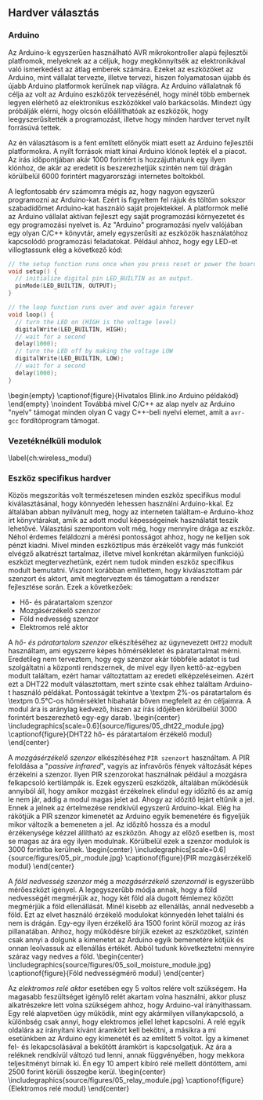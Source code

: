 ## Hardver választás

### Arduino
Az Arduino-k egyszerűen használható AVR mikrokontroller alapú fejlesztői platfromok, melyeknek az a
céljuk, hogy megkönnyítsék az elektronikával való ismerkedést az átlag emberek számára. Ezeket az
eszközöket az Arduino, mint vállalat tervezte, illetve tervezi, hiszen folyamatosan újabb és újabb
Arduino platformok kerülnek nap világra. Az Arduino vállalatnak fő célja az volt az Arduino eszközök
tervezésénél, hogy minél több embernek legyen elérhető az elektronikus eszközökkel való barkácsolás.
Mindezt úgy próbálják elérni, hogy olcsón előállíthatóak az eszközök, hogy leegyszerűsítették a
programozást, illetve hogy minden hardver tervet nyílt forrásúvá tettek.

Az én választásom is a fent említett előnyök miatt esett az Arduino fejlesztői platformokra. A nyílt
források miatt kínai Arduino klónok lepték el a piacot. Az írás időpontjában akár 1000 forintért is
hozzájuthatunk egy ilyen klónhoz, de akár az eredetit is beszerezhetjük szintén nem túl drágán
körülbelül 6000 forintért magyarországi internetes boltokból.

A legfontosabb érv számomra mégis az, hogy nagyon egyszerű programozni az Arduino-kat. Ezért is
figyeltem fel rájuk és töltöm sokszor szabadidőmet Arduino-kat használó saját projektekkel. A platformok
mellé az Arduino vállalat aktívan fejleszt egy saját programozási környezetet és egy programozási
nyelvet is. Az "Arduino" programozási nyelv valójában egy olyan C/C++ könyvtár, amely egyszerűsíti
az eszközök használatóhoz kapcsolódó programozási feladatokat. Például ahhoz, hogy egy LED-et
villogtassunk elég a következő kód:
``` {.cpp .numberLines}
// the setup function runs once when you press reset or power the board
void setup() {
  // initialize digital pin LED_BUILTIN as an output.
  pinMode(LED_BUILTIN, OUTPUT);
}

// the loop function runs over and over again forever
void loop() {
  // turn the LED on (HIGH is the voltage level)
  digitalWrite(LED_BUILTIN, HIGH);
  // wait for a second
  delay(1000);                       
  // turn the LED off by making the voltage LOW
  digitalWrite(LED_BUILTIN, LOW);
  // wait for a second
  delay(1000);                       
}
```
\begin{empty}
\captionof{figure}{Hivatalos Blink.ino Arduino példakód}
\end{empty}
\noindent
Továbbá mivel C/C++ az alap nyelv az Arduino "nyelv" támogat minden olyan C vagy C++-beli nyelvi
elemet, amit a `avr-gcc` fordítóprogram támogat.

### Vezetéknélküli modulok
\label{ch:wireless_modul}


### Eszköz specifikus hardver
Közös megszorítás volt természetesen minden eszköz specifikus modul kiválasztásánal, hogy könnyedén
lehessen használni Arduino-kkal. Ez általában abban nyilvánult meg, hogy az interneten találtam-e
Arduino-khoz írt könyvtárakat, amik az adott modul képességeinek használatát teszik lehetővé. Választási
szempontom volt még, hogy mennyire drága az eszköz. Néhol érdemes feláldozni a mérési pontosságot ahhoz,
hogy ne kelljen sok pénzt kiadni. Mivel minden eszköztípus más érzékelőt vagy más funkciót elvégző
alkatrészt tartalmaz, illetve mivel konkrétan akármilyen funkciójú eszközt megtervezhetünk, ezért
nem tudok minden eszköz specifikus modult bemutatni. Viszont korábban említettem, hogy kiválasztottam
pár szenzort és aktort, amit megterveztem és támogattam a rendszer fejlesztése során. Ezek a következőek:

- Hő- és páratartalom szenzor
- Mozgásérzékelő szenzor
- Föld nedvesség szenzor
- Elektromos relé aktor

A *hő- és páratartalom szenzor* elkészítéséhez az úgynevezett `DHT22` modult használtam, ami
egyszerre képes hőmérsékletet és páratartalmat mérni. Eredetileg nem terveztem, hogy egy szenzor akár
többféle adatot is tud szolgáltatni a központi rendszernek, de mivel egy ilyen kettő-az-egyben modult
találtam, ezért hamar változtattam az eredeti elképzeléseimen. Azért ezt a DHT22 modult választottam,
mert szinte csak ehhez találtam Arduino-t használó példákat. Pontosságát tekintve a \textpm 2%-os
páratartalom és \textpm 0.5°C-os hőmérséklet hibahatár bőven megfelelt az én céljaimra. A modul ára
is aránylag kedvező, hiszen az írás időjében körülbelül 3000 forintért beszerezhető egy-egy darab.
\begin{center}
\includegraphics[scale=0.6]{source/figures/05_dht22_module.jpg}
\captionof{figure}{DHT22 hő- és páratartalom érzékelő modul}
\end{center}

A *mozgásérzékelő szenzor* elkészítéséhez `PIR szenzort` használtam. A PIR feloldása a "*passive infrared*",
vagyis az infravörös fények változását képes érzékelni a szenzor. Ilyen PIR szenzorokat használnak
például a mozgásra felkapcsoló kertilámpák is. Ezek egyszerű eszközök, általában működésük annyiból áll,
hogy amikor mozgást érzékelnek elindul egy időzítő és az amíg le nem jár, addig a modul magas jelet
ad. Ahogy az időzítő lejárt eltűnik a jel. Ennek a jelnek az értelmezése rendkívül egyszerű Arduino-kkal.
Elég ha rákötjük a PIR szenzor kimenetét az Arduino egyik bemenetére és figyeljük mikor változik a
bemeneten a jel. Az időzítő hossza és a modul érzékenysége kézzel állítható az eszközön. Ahogy az előző
esetben is, most se magas az ára egy ilyen modulnak. Körülbelül ezek a szenzor modulok is 3000 forintba
kerülnek.
\begin{center}
\includegraphics[scale=0.6]{source/figures/05_pir_module.jpg}
\captionof{figure}{PIR mozgásérzékelő modul}
\end{center}

A *föld nedvesség szenzor* még a *mozgásérzékelő szenzornál* is egyszerűbb mérőeszközt igényel.
A legegyszerűbb módja annak, hogy a föld nedvességét megmérjük az, hogy két föld alá dugott fémlemez
között megmérjük a föld ellenállását. Minél kisebb az ellenállás, annál nedvesebb a föld. Ezt az elvet
használó érzékelő modulokat könnyedén lehet találni és nem is drágán. Egy-egy ilyen érzékelő ára
1500 forint körül mozog az írás pillanatában. Ahhoz, hogy működésre bírjük ezeket az eszközöket,
szintén csak annyi a dolgunk a kimenetet az Arduino egyik bemenetére kötjük és onnan leolvassuk az
ellenállás értékét. Abból tudunk következtetni mennyire száraz vagy nedves a föld.
\begin{center}
\includegraphics{source/figures/05_soil_moisture_module.jpg}
\captionof{figure}{Föld nedvességmérő modul}
\end{center}

Az *elektromos relé aktor* esetében egy 5 voltos relére volt szükségem. Ha magasabb feszültséget
igénylő relét akartam volna használni, akkor plusz alkatrészekre lett volna szükségem ahhoz,
hogy Arduino-val irányíthassam. Egy relé alapvetően úgy működik, mint egy akármilyen villanykapcsoló,
a különbség csak annyi, hogy elektromos jellel lehet kapcsolni. A relé egyik oldalára az
irányítani kívánt áramkört kell bekötni, a másikra a mi esetünkben az Arduino egy kimenetét
és az említett 5 voltot. Így a kimenet fel- és lekapcsolásával a bekötött áramkört is kapcsolgatjuk.
Az ára a reléknek rendkívül változó tud lenni, annak függvényében, hogy mekkora teljesítményt bírnak
ki. Én egy 10 ampert kibíró relé mellett döntöttem, ami 2500 forint körüli összegbe kerül.
\begin{center}
\includegraphics{source/figures/05_relay_module.jpg}
\captionof{figure}{Elektromos relé modul}
\end{center}
